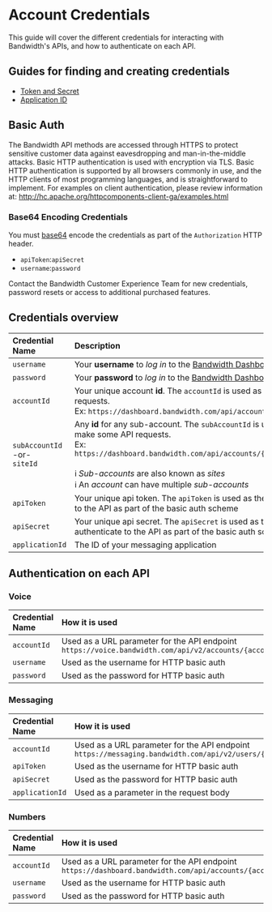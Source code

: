 # Account Credentials

This guide will cover the different credentials for interacting with Bandwidth's APIs, and how to authenticate on each API.

## Guides for finding and creating credentials
* [Token and Secret](https://support.bandwidth.com/hc/en-us/articles/360014110974)
* [Application ID](https://support.bandwidth.com/hc/en-us/articles/360013007654)

## Basic Auth

The Bandwidth API methods are accessed through HTTPS to protect sensitive customer data against eavesdropping and man-in-the-middle attacks. Basic HTTP authentication is used with encryption via TLS. Basic HTTP authentication is supported by all browsers commonly in use, and the HTTP clients of most programming languages, and is straightforward to implement.
For examples on client authentication, please review information at: http://hc.apache.org/httpcomponents-client-ga/examples.html

### Base64 Encoding Credentials

You must [base64](https://en.wikipedia.org/wiki/Base64) encode the credentials as part of the `Authorization` HTTP header.
* `apiToken`:`apiSecret`
* `username`:`password`

Contact the Bandwidth Customer Experience Team for new credentials, password resets or access to additional purchased features.
<br>

## Credentials overview

| Credential Name                        | Description                                                                                                                                                                                                                                                                                             | Example                                            |
|:---------------------------------------|:--------------------------------------------------------------------------------------------------------------------------------------------------------------------------------------------------------------------------------------------------------------------------------------------------------|:---------------------------------------------------|
| `username`                             | Your **username** to *log in* to the [Bandwidth Dashboard](https://dashboard.bandwidth.com)                                                                                                                                                                                                             | `jdoe`                                             |
| `password`                             | Your **password** to *log in* to the [Bandwidth Dashboard](https://dashboard.bandwidth.com)                                                                                                                                                                                                             | `correct-horse-battery-staple`                     |
| `accountId`                            | Your unique account **id**.  The `accountId` is used as part of the url to make API requests. <br> Ex: `https://dashboard.bandwidth.com/api/accounts/{accountId}/`                                                                                                                                      | `920012`                                           |
| `subAccountId` <br> -or- <br> `siteId` | Any **id** for any sub-account.  The `subAccountId` is used as part of the url to make some API requests. <br> Ex: `https://dashboard.bandwidth.com/api/accounts/{accountId}/sites/{sideId}` <br><br> ℹ️ *Sub-accounts* are also known as *sites* <br> ℹ️ An *account* can have multiple *sub-accounts* | `13606`                                            |
| `apiToken`                             | Your unique api token.  The `apiToken` is used as the **username** to authenticate to the API as part of the basic auth scheme                                                                                                                                                                          | `f12a9edeed04ecd21b303c6f1f9f0831a1482f7f3c59199e` |
| `apiSecret`                            | Your unique api secret.  The `apiSecret` is used as the **password** to authenticate to the API as part of the basic auth scheme                                                                                                                                                                        | `j54935lddasl837592356aasdf8359hlo3`               |
| `applicationId`                        | The ID of your messaging application                                                                                                                                                                                                                                                                    | `532qd-fk5odk5-dlslka40-l5k3lsdmc`                 |

## Authentication on each API

### Voice

| Credential Name | How it is used                                                                                    |
|:----------------|:--------------------------------------------------------------------------------------------------|
| `accountId`     | Used as a URL parameter for the API endpoint `https://voice.bandwidth.com/api/v2/accounts/{accountId}` |
| `username`      | Used as the username for HTTP basic auth                                                          |
| `password`     | Used as the password for HTTP basic auth                                                          |

### Messaging

| Credential Name | How it is used                                                                                                   |
|:----------------|:-----------------------------------------------------------------------------------------------------------------|
| `accountId`     | Used as a URL parameter for the API endpoint `https://messaging.bandwidth.com/api/v2/users/{accountId}/messages` |
| `apiToken`      | Used as the username for HTTP basic auth                                                                         |
| `apiSecret`     | Used as the password for HTTP basic auth                                                                         |
| `applicationId` | Used as a parameter in the request body                                                                          |

### Numbers

| Credential Name | How it is used                                                                                          |
|:----------------|:--------------------------------------------------------------------------------------------------------|
| `accountId`     | Used as a URL parameter for the API endpoint `https://dashboard.bandwidth.com/api/accounts/{accountId}` |
| `username`      | Used as the username for HTTP basic auth                                                                |
| `password`      | Used as the password for HTTP basic auth                                                                |

<br>
